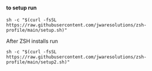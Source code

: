#### to setup run ####
```
sh -c "$(curl -fsSL https://raw.githubusercontent.com/jwaresolutions/zsh-profile/main/setup.sh)"
```
After ZSH installs run
```
sh -c "$(curl -fsSL https://raw.githubusercontent.com/jwaresolutions/zsh-profile/main/setup2.sh)"
```
